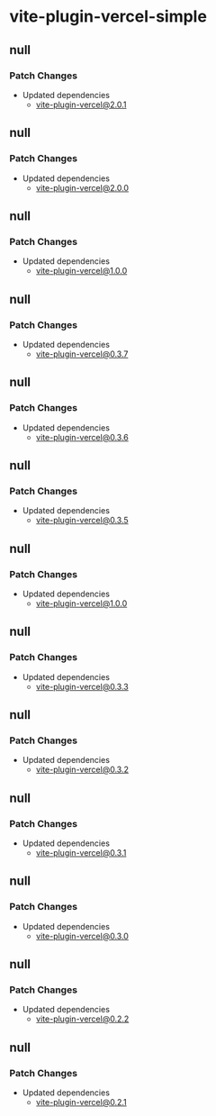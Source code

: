 # vite-plugin-vercel-simple

## null

### Patch Changes

- Updated dependencies
  - vite-plugin-vercel@2.0.1

## null

### Patch Changes

- Updated dependencies
  - vite-plugin-vercel@2.0.0

## null

### Patch Changes

- Updated dependencies
  - vite-plugin-vercel@1.0.0

## null

### Patch Changes

- Updated dependencies
  - vite-plugin-vercel@0.3.7

## null

### Patch Changes

- Updated dependencies
  - vite-plugin-vercel@0.3.6

## null

### Patch Changes

- Updated dependencies
  - vite-plugin-vercel@0.3.5

## null

### Patch Changes

- Updated dependencies
  - vite-plugin-vercel@1.0.0

## null

### Patch Changes

- Updated dependencies
  - vite-plugin-vercel@0.3.3

## null

### Patch Changes

- Updated dependencies
  - vite-plugin-vercel@0.3.2

## null

### Patch Changes

- Updated dependencies
  - vite-plugin-vercel@0.3.1

## null

### Patch Changes

- Updated dependencies
  - vite-plugin-vercel@0.3.0

## null

### Patch Changes

- Updated dependencies
  - vite-plugin-vercel@0.2.2

## null

### Patch Changes

- Updated dependencies
  - vite-plugin-vercel@0.2.1
